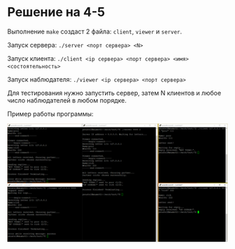 # Решение на 4-5

Выполнение `make` создаст 2 файла: `client`, `viewer` и `server`.

Запуск сервера: `./server <порт сервера> <N>`

Запуск клиента: `./client <ip сервера> <порт сервера> <имя> <состоятельность>`

Запуск наблюдателя: `./viewer <ip сервера> <порт сервера>`

Для тестирования нужно запустить сервер, затем N клиентов и любое число наблюдателей в любом порядке.

Пример работы программы: 

![пример](https://github.com/GeorgySabaev/os2/blob/main/6-7/example.png?raw=true)
